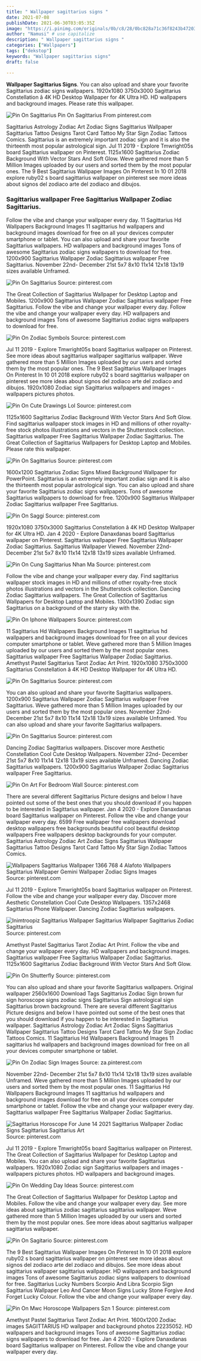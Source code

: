 ```yaml
---
title: " Wallpaper sagittarius signs "
date: 2021-07-08
publishDate: 2021-06-30T03:05:35Z
image: "https://i.pinimg.com/originals/0b/c8/28/0bc828a71c36f8243b4720358c0357c9.png"
author: "Namusi" # use capitalize
description: " Wallpaper sagittarius signs "
categories: ["Wallpapers"]
tags: ["dekstop"]
keywords: "Wallpaper sagittarius signs"
draft: false

---
```



**Wallpaper Sagittarius Signs**. You can also upload and share your favorite Sagittarius zodiac signs wallpapers. 1920x1080 3750x3000 Sagittarius Constellation â 4K HD Desktop Wallpaper for 4K Ultra HD. HD wallpapers and background images. Please rate this wallpaper.

![Pin On Sagittarius](https://i.pinimg.com/originals/9e/d0/39/9ed039fde148b3e07f28722ba4da3207.jpg "Pin On Sagittarius")
Pin On Sagittarius From pinterest.com


Sagittarius Astrology Zodiac Art Zodiac Signs Sagittarius Wallpaper Sagittarius Tattoo Designs Tarot Card Tattoo My Star Sign Zodiac Tattoos Comics. Sagittarius is an extremely important zodiac sign and it is also the thirteenth most popular astrological sign. Jul 11 2019 - Explore Tmwright05s board Sagittarius wallpaper on Pinterest. 1125x1600 Sagittarius Zodiac Background With Vector Stars And Soft Glow. Weve gathered more than 5 Million Images uploaded by our users and sorted them by the most popular ones. The 9 Best Sagittarius Wallpaper Images On Pinterest In 10 01 2018 explore ruby02 s board sagittarius wallpaper on pinterest see more ideas about signos del zodiaco arte del zodiaco and dibujos.

### Sagittarius wallpaper Free Sagittarius Wallpaper Zodiac Sagittarius.

Follow the vibe and change your wallpaper every day. 11 Sagittarius Hd Wallpapers Background Images 11 sagittarius hd wallpapers and background images download for free on all your devices computer smartphone or tablet. You can also upload and share your favorite Sagittarius wallpapers. HD wallpapers and background images Tons of awesome Sagittarius zodiac signs wallpapers to download for free. 1200x900 Sagittarius Wallpaper Zodiac Sagittarius wallpaper Free Sagittarius. November 22nd- December 21st 5x7 8x10 11x14 12x18 13x19 sizes available Unframed.


![Pin On Sagittarius](https://i.pinimg.com/474x/6b/d8/83/6bd88381f411d3b98a1d28f92f2df51e.jpg "Pin On Sagittarius")
Source: pinterest.com

The Great Collection of Sagittarius Wallpaper for Desktop Laptop and Mobiles. 1200x900 Sagittarius Wallpaper Zodiac Sagittarius wallpaper Free Sagittarius. Follow the vibe and change your wallpaper every day. Follow the vibe and change your wallpaper every day. HD wallpapers and background images Tons of awesome Sagittarius zodiac signs wallpapers to download for free.

![Pin On Zodiac Symbols](https://i.pinimg.com/originals/06/f3/9c/06f39ce07bbaa518bdf03624d04b6915.jpg "Pin On Zodiac Symbols")
Source: pinterest.com

Jul 11 2019 - Explore Tmwright05s board Sagittarius wallpaper on Pinterest. See more ideas about sagittarius wallpaper sagittarius wallpaper. Weve gathered more than 5 Million Images uploaded by our users and sorted them by the most popular ones. The 9 Best Sagittarius Wallpaper Images On Pinterest In 10 01 2018 explore ruby02 s board sagittarius wallpaper on pinterest see more ideas about signos del zodiaco arte del zodiaco and dibujos. 1920x1080 Zodiac sign Sagittarius wallpapers and images - wallpapers pictures photos.

![Pin On Cute Drawings Lol](https://i.pinimg.com/originals/32/f6/90/32f6903717c43fadd6344e14c990284d.jpg "Pin On Cute Drawings Lol")
Source: pinterest.com

1125x1600 Sagittarius Zodiac Background With Vector Stars And Soft Glow. Find sagittarius wallpaper stock images in HD and millions of other royalty-free stock photos illustrations and vectors in the Shutterstock collection. Sagittarius wallpaper Free Sagittarius Wallpaper Zodiac Sagittarius. The Great Collection of Sagittarius Wallpapers for Desktop Laptop and Mobiles. Please rate this wallpaper.

![Pin On Sagittarius](https://i.pinimg.com/originals/9e/d0/39/9ed039fde148b3e07f28722ba4da3207.jpg "Pin On Sagittarius")
Source: pinterest.com

1600x1200 Sagittarius Zodiac Signs Mixed Background Wallpaper for PowerPoint. Sagittarius is an extremely important zodiac sign and it is also the thirteenth most popular astrological sign. You can also upload and share your favorite Sagittarius zodiac signs wallpapers. Tons of awesome Sagittarius wallpapers to download for free. 1200x900 Sagittarius Wallpaper Zodiac Sagittarius wallpaper Free Sagittarius.

![Pin On Saggi](https://i.pinimg.com/originals/b1/c9/82/b1c982413d1a36aca5225c3c7d7abf75.jpg "Pin On Saggi")
Source: pinterest.com

1920x1080 3750x3000 Sagittarius Constellation â 4K HD Desktop Wallpaper for 4K Ultra HD. Jan 4 2020 - Explore Danaxdanas board Sagittarius wallpaper on Pinterest. Sagittarius wallpaper Free Sagittarius Wallpaper Zodiac Sagittarius. Sagittarius Wallpaper Viewed. November 22nd- December 21st 5x7 8x10 11x14 12x18 13x19 sizes available Unframed.

![Pin On Cung Sagittarius Nhan Ma](https://i.pinimg.com/474x/04/cc/66/04cc661aa23aa2939b1a4e38036e84c3.jpg "Pin On Cung Sagittarius Nhan Ma")
Source: pinterest.com

Follow the vibe and change your wallpaper every day. Find sagittarius wallpaper stock images in HD and millions of other royalty-free stock photos illustrations and vectors in the Shutterstock collection. Dancing Zodiac Sagittarius wallpapers. The Great Collection of Sagittarius Wallpapers for Desktop Laptop and Mobiles. 1300x1390 Zodiac sign Sagittarius on a background of the starry sky with the.

![Pin On Iphone Wallpapers](https://i.pinimg.com/736x/90/b2/61/90b2617a8774360d6b51ce1ae4ef29c3.jpg "Pin On Iphone Wallpapers")
Source: pinterest.com

11 Sagittarius Hd Wallpapers Background Images 11 sagittarius hd wallpapers and background images download for free on all your devices computer smartphone or tablet. Weve gathered more than 5 Million Images uploaded by our users and sorted them by the most popular ones. Sagittarius wallpaper Free Sagittarius Wallpaper Zodiac Sagittarius. Amethyst Pastel Sagittarius Tarot Zodiac Art Print. 1920x1080 3750x3000 Sagittarius Constellation â 4K HD Desktop Wallpaper for 4K Ultra HD.

![Pin On Sagittarius](https://i.pinimg.com/originals/79/89/8e/79898e7ab3da7d4b7aa78661aa9ef69f.jpg "Pin On Sagittarius")
Source: pinterest.com

You can also upload and share your favorite Sagittarius wallpapers. 1200x900 Sagittarius Wallpaper Zodiac Sagittarius wallpaper Free Sagittarius. Weve gathered more than 5 Million Images uploaded by our users and sorted them by the most popular ones. November 22nd- December 21st 5x7 8x10 11x14 12x18 13x19 sizes available Unframed. You can also upload and share your favorite Sagittarius wallpapers.

![Pin On Sagittarius](https://i.pinimg.com/originals/8a/d6/89/8ad689f57128447f10ddfdf2fc3eead8.jpg "Pin On Sagittarius")
Source: pinterest.com

Dancing Zodiac Sagittarius wallpapers. Discover more Aesthetic Constellation Cool Cute Desktop Wallpapers. November 22nd- December 21st 5x7 8x10 11x14 12x18 13x19 sizes available Unframed. Dancing Zodiac Sagittarius wallpapers. 1200x900 Sagittarius Wallpaper Zodiac Sagittarius wallpaper Free Sagittarius.

![Pin On Art For Bedroom Wall](https://i.pinimg.com/originals/1b/9d/4f/1b9d4f71091c44f62e8022c0facb88bb.jpg "Pin On Art For Bedroom Wall")
Source: pinterest.com

There are several different Sagittarius Picture designs and below I have pointed out some of the best ones that you should download if you happen to be interested in Sagittarius wallpaper. Jan 4 2020 - Explore Danaxdanas board Sagittarius wallpaper on Pinterest. Follow the vibe and change your wallpaper every day. 6599 Free wallpaper free wallpapers download desktop wallpapers free backgrounds beautiful cool beautiful desktop wallpapers Free wallpapers desktop backgrounds for your computer. Sagittarius Astrology Zodiac Art Zodiac Signs Sagittarius Wallpaper Sagittarius Tattoo Designs Tarot Card Tattoo My Star Sign Zodiac Tattoos Comics.

![Wallpapers Sagittarius Wallpaper 1366 768 4 Alafoto Wallpapers Sagittarius Wallpaper Gemini Wallpaper Zodiac Signs Images](https://i.pinimg.com/originals/38/d9/fa/38d9facd993c940b435173df1e1be34d.jpg "Wallpapers Sagittarius Wallpaper 1366 768 4 Alafoto Wallpapers Sagittarius Wallpaper Gemini Wallpaper Zodiac Signs Images")
Source: pinterest.com

Jul 11 2019 - Explore Tmwright05s board Sagittarius wallpaper on Pinterest. Follow the vibe and change your wallpaper every day. Discover more Aesthetic Constellation Cool Cute Desktop Wallpapers. 1357x2468 Sagittarius Phone Wallpaper. Dancing Zodiac Sagittarius wallpapers.

![Inimtroopiz Sagittarius Wallpaper Sagittarius Wallpaper Sagittarius Zodiac Sagittarius](https://i.pinimg.com/originals/36/54/f3/3654f3325270f3b72318e1e01a39d555.jpg "Inimtroopiz Sagittarius Wallpaper Sagittarius Wallpaper Sagittarius Zodiac Sagittarius")
Source: pinterest.com

Amethyst Pastel Sagittarius Tarot Zodiac Art Print. Follow the vibe and change your wallpaper every day. HD wallpapers and background images. Sagittarius wallpaper Free Sagittarius Wallpaper Zodiac Sagittarius. 1125x1600 Sagittarius Zodiac Background With Vector Stars And Soft Glow.

![Pin On Shutterfly](https://i.pinimg.com/originals/5e/8e/d7/5e8ed75f40b60fcf668d42037c3ec76b.gif "Pin On Shutterfly")
Source: pinterest.com

You can also upload and share your favorite Sagittarius wallpapers. Original wallpaper 2560x1600 Download Tags Sagittarius Zodiac Sign brown fur sign horoscope signs zodiac signs Sagittarius Sign astrological sign Sagittarius brown background. There are several different Sagittarius Picture designs and below I have pointed out some of the best ones that you should download if you happen to be interested in Sagittarius wallpaper. Sagittarius Astrology Zodiac Art Zodiac Signs Sagittarius Wallpaper Sagittarius Tattoo Designs Tarot Card Tattoo My Star Sign Zodiac Tattoos Comics. 11 Sagittarius Hd Wallpapers Background Images 11 sagittarius hd wallpapers and background images download for free on all your devices computer smartphone or tablet.

![Pin On Zodiac Sign Images](https://i.pinimg.com/originals/e0/4e/2a/e04e2aee7de211cc0a63775274fe20d9.jpg "Pin On Zodiac Sign Images")
Source: za.pinterest.com

November 22nd- December 21st 5x7 8x10 11x14 12x18 13x19 sizes available Unframed. Weve gathered more than 5 Million Images uploaded by our users and sorted them by the most popular ones. 11 Sagittarius Hd Wallpapers Background Images 11 sagittarius hd wallpapers and background images download for free on all your devices computer smartphone or tablet. Follow the vibe and change your wallpaper every day. Sagittarius wallpaper Free Sagittarius Wallpaper Zodiac Sagittarius.

![Sagittarius Horoscope For June 14 2021 Sagittarius Wallpaper Zodiac Signs Sagittarius Sagittarius Art](https://i.pinimg.com/originals/44/ec/ac/44ecacc3aef06ffb6580ffadc95db94a.jpg "Sagittarius Horoscope For June 14 2021 Sagittarius Wallpaper Zodiac Signs Sagittarius Sagittarius Art")
Source: pinterest.com

Jul 11 2019 - Explore Tmwright05s board Sagittarius wallpaper on Pinterest. The Great Collection of Sagittarius Wallpaper for Desktop Laptop and Mobiles. You can also upload and share your favorite Sagittarius wallpapers. 1920x1080 Zodiac sign Sagittarius wallpapers and images - wallpapers pictures photos. HD wallpapers and background images.

![Pin On Wedding Day Ideas](https://i.pinimg.com/originals/60/99/f4/6099f44183ad0f036e8ac1d2a76c58f5.jpg "Pin On Wedding Day Ideas")
Source: pinterest.com

The Great Collection of Sagittarius Wallpaper for Desktop Laptop and Mobiles. Follow the vibe and change your wallpaper every day. See more ideas about sagittarius zodiac sagittarius sagittarius wallpaper. Weve gathered more than 5 Million Images uploaded by our users and sorted them by the most popular ones. See more ideas about sagittarius wallpaper sagittarius wallpaper.

![Pin On Sagitario](https://i.pinimg.com/736x/5d/0e/39/5d0e3915940c63f40dd25e7f5e66adc3.jpg "Pin On Sagitario")
Source: pinterest.com

The 9 Best Sagittarius Wallpaper Images On Pinterest In 10 01 2018 explore ruby02 s board sagittarius wallpaper on pinterest see more ideas about signos del zodiaco arte del zodiaco and dibujos. See more ideas about sagittarius wallpaper sagittarius wallpaper. HD wallpapers and background images Tons of awesome Sagittarius zodiac signs wallpapers to download for free. Sagittarius Lucky Numbers Scorpio And Libra Scorpio Sign Sagittarius Wallpaper Leo And Cancer Moon Signs Lucky Stone Forgive And Forget Lucky Colour. Follow the vibe and change your wallpaper every day.

![Pin On Mwc Horoscope Wallpapers Szn 1](https://i.pinimg.com/originals/0b/c8/28/0bc828a71c36f8243b4720358c0357c9.png "Pin On Mwc Horoscope Wallpapers Szn 1")
Source: pinterest.com

Amethyst Pastel Sagittarius Tarot Zodiac Art Print. 1600x1200 Zodiac images SAGITTARIUS HD wallpaper and background photos 22235052. HD wallpapers and background images Tons of awesome Sagittarius zodiac signs wallpapers to download for free. Jan 4 2020 - Explore Danaxdanas board Sagittarius wallpaper on Pinterest. Follow the vibe and change your wallpaper every day.

